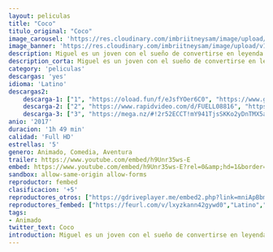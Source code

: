 ```yaml
---
layout: peliculas
title: "Coco"
titulo_original: "Coco"
image_carousel: 'https://res.cloudinary.com/imbriitneysam/image/upload/v1543625737/coco-poster-min.jpg'
image_banner: 'https://res.cloudinary.com/imbriitneysam/image/upload/v1543625739/coco-banner-min.jpg'
description: Miguel es un joven con el sueño de convertirse en leyenda de la música a pesar de la prohibición de su familia. Su pasión le llevará a adentrarse en la Tierra de los Muertos para conocer su verdadero legado familiar.
description_corta: Miguel es un joven con el sueño de convertirse en leyenda de la música a pesar de la prohibición de su familia. Su pasión le llevará a adentrarse en la Tierra de los Muertos para conocer su verdadero legado familiar.
category: 'peliculas'
descargas: 'yes'
idioma: 'Latino'
descargas2:
    descarga-1: ["1", "https://oload.fun/f/eJsfYOer6C0", "https://www.google.com/s2/favicons?domain=openload.co","OpenLoad","https://res.cloudinary.com/imbriitneysam/image/upload/v1541473684/mexico.png", "Latino", "Full HD"]
    descarga-2: ["2", "https://www.rapidvideo.com/d/FUELL08816", "https://www.google.com/s2/favicons?domain=www.rapidvideo.com","RapidVideo","https://res.cloudinary.com/imbriitneysam/image/upload/v1541473684/mexico.png", "Latino", "Full HD"]
    descarga-3: ["3", "https://mega.nz/#!2r52ECCT!mY941TjsSKKo2yDnTMX5aHO9NFVkJVT23whWyYDi-00", "https://www.google.com/s2/favicons?domain=mega.nz","Mega","https://res.cloudinary.com/imbriitneysam/image/upload/v1541473684/mexico.png", "Latino", "Full HD"]
anio: '2017'
duracion: '1h 49 min'
calidad: 'Full HD'
estrellas: '5'
genero: Animado, Comedia, Aventura
trailer: https://www.youtube.com/embed/h9Unr35ws-E
embed: https://www.youtube.com/embed/h9Unr35ws-E?rel=0&amp;hd=1&border=0&wmode=opaque&enablejsapi=1&modestbranding=1&controls=1&showinfo=1
sandbox: allow-same-origin allow-forms
reproductor: fembed
clasificacion: '+5'
reproductores_otros: ["https://gdriveplayer.me/embed2.php?link=mniApBbmGimnANDrkWgpyA%252B2bVGHT7XBgEWkH2KsglZ%252Fk8MnJpwGignJpCdq1qdnoOICuPVVb9YHnHAEazRVFUA1FK29fy77kdKI0gcK%252BiK%252FP5MXHq0Bhy8fL6QB2OrNph4VzIDbWlATE1T51jEz429mQeiO9gqlxjoDTG%252BSCOwgLXWvnfPETE6qeNuQ2DXgRzsiiJ48KK93XS3TUbLdZe","Latino","https://player.premiumstream.live/player.php?id=NDE4MQ&sub=","Latino","https://movcloud.net/embed/vh-oXTN0yZgA","Latino","https://mstream.press/pr3cekwj6jqr","Latino","https://mstream.press/2vscs9jr877n","Latino","https://api.cuevana3.io/stream/index.php?file=ek5lbm9xYWNrS0xYMTZLa2xNbkdvY3ZTb3BtZng4TGp6ZFpobGFMUGtPTFJ5SnFUWU5MSzZkUFhZR1JwbTVha25KR1VvcVBWMGVMWWtaYWhvSkhFNlphV2EySm1rcGpmMk5scFlLRFNsUT09","Latino","https://www.zembed.to/public/dist/asteroid.html?id=54d4e287944ddd384c300c6cfeaf9931&title=Coco","Latino"]
reproductores_fembed: ["https://feurl.com/v/lxyzkann42gywd0","Latino","https://feurl.com/v/j7pjghdddjj-w7j","Latino","https://feurl.com/v/3q917p1z829","Latino"]
tags:
- Animado
twitter_text: Coco
introduction: Miguel es un joven con el sueño de convertirse en leyenda de la música a pesar de la prohibición de su familia. Su pasión le llevará a adentrarse en la Tierra de los Muertos para conocer su verdadero legado familiar.
---
```












